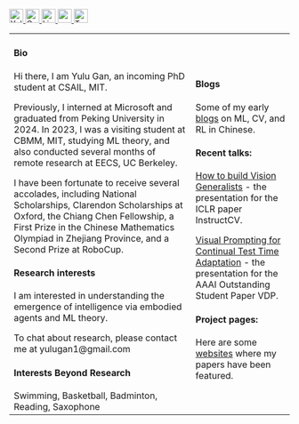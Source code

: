 <p> 
  <a href="http://www.yulugan.com"> <img src="https://img.shields.io/badge/My-Homepage-success" height="25px" alt="Yulu Gan">
  <a href="https://scholar.google.com/citations?user=hQ-J_eAAAAAJ&hl=en"><img src="https://img.shields.io/badge/scholar-4385FE.svg?&style=plastic&logo=google-scholar&logoColor=white" alt="Google Scholar" height="25px"> </a>
  <a href="https://www.linkedin.com/in/yulu-g-31a626281/"><img src="https://img.shields.io/badge/linkedin-006CAC.svg?&style=plastic&logo=linkedin&logoColor=white" height="25px" alt="LinkedIn"> </a>
  <a href="http://www.yulugan.com/static/CV.pdf"> <img src="https://img.shields.io/badge/-Resume-orange?style=plastic" height="25px"> </a>
  <a href="https://x.com/yule_gan"><img src="https://img.shields.io/twitter/follow/Yulu Gan" height="25px" alt="Twitter"> </a>
</p> 

<table width="100%" cellspacing="12" margin="0" padding="0" cellpadding="0">
<tbody>
  <tr>
    <td>
      <h4>Bio</h4>
      <p> 
        Hi there, I am Yulu Gan, an incoming PhD student at CSAIL, MIT.
      </p>
        <p>
        Previously, I interned at Microsoft and graduated from Peking University in 2024. In 2023, I was a visiting student at CBMM, MIT, studying ML theory, and also conducted several months of remote research at EECS, UC Berkeley.
      </p>
      <p>
        I have been fortunate to receive several accolades, including National Scholarships, Clarendon Scholarships at Oxford, the Chiang Chen Fellowship, a First Prize in the Chinese Mathematics Olympiad in Zhejiang Province, and a Second Prize at RoboCup.
      </p>
    <h4>Research interests</h4>
      <p>
      I am interested in understanding the emergence of intelligence via embodied agents and ML theory.
      </p>
      <p>
      To chat about research, please contact me at yulugan1@gmail.com
      </p>
    <h4>Interests Beyond Research</h4>
    Swimming, Basketball, Badminton, Reading, Saxophone
    </td>
    <td>
      <h4>Blogs</h4>
      <p>Some of my early <a href="https://www.zhihu.com/people/gan-yu-lu-7/posts">blogs</a> on ML, CV, and RL in Chinese.</p>
      <h4>Recent talks:</h4> 
      <p><a href="https://www.youtube.com/watch?v=8ThEl18jYGw&t=20s">How to build Vision Generalists</a> - the presentation for the ICLR paper InstructCV.</p>
      <p><a href="http://www.yulugan.com/projects/VDP.html">Visual Prompting for Continual Test Time Adaptation</a> - the presentation for the AAAI Outstanding Student Paper VDP.</p>
      <h4>Project pages:</h4> 
      Here are some <a href="https://www.yulugan.com/projects">websites</a> where my papers have been featured.
    </td>
   </tr>
</tbody>
</table>
